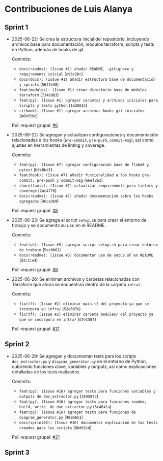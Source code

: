 
# Contribuciones de Luis Alanya

## Sprint 1

- 2025-06-22: Se crea la estructura inicial del repositorio, incluyendo archivos base para documentación, módulos terraform, scripts y tests en Python, además de hooks de git.

  Commits:
  - `docs(readme): (Issue #1) añadir README, .gitignore y requirements inicial` (`c96c28c`)
  - `docs(docs): (Issue #1) añadir estructura base de documentación y sprints` (`5647e38`)
  - `feat(modules): (Issue #1) crear directorio base de módulos terraform` (`7346d83`)
  - `feat(py): (Issue #1) agrager carpetas y archivos iniciales para scripts y tests python` (`1a20015`)
  - `ci(hook): (Issue #1) agregar archivos hooks git iniciales` (`a60d36c`)

  Pull request grupal: [#6](https://github.com/Jharvichu/PC4_Grupo8_Proyecto10/pull/6)

- 2025-06-22: Se agregan y actualizan configuraciones y documentación relacionadas a los hooks (`pre-commit`, `pre-push`, `commit-msg`), así como ajustes en herramientas de linting y coverage.

  Commits:
  -   `feat(py): (Issue #7) agregar configuración base de flake8 y pytest` (`b0c8bdf`)
  -   `feat(hook): (Issue #7) añadir funcionalidad a los hooks pre-commit, pre-push y commit-msg` (`e6ef2e1`)
  -   `chore(tools): (Issue #7) actualizar requirements para linters y coverage` (`2ac4776`)
  -   `docs(readme): (Issue #7) añadir documentación sobre los hooks agregados` (`46ca3b9`)

  Pull request grupal: [#8](https://github.com/Jharvichu/PC4_Grupo8_Proyecto10/pull/8)

- 2025-06-23: Se agrega el script `setup.sh` para crear el entorno de trabajo y se documenta su uso en el README.

  Commits:
  - `feat(sh): (Issue #5) agregar script setup.sh para crear entorno de trabajo` (`5ac0b61`)
  - `docs(readme): (Issue #5) documentar uso de setup.sh en README` (`d3c2ce4`)

  Pull request grupal: [#9](https://github.com/Jharvichu/PC4_Grupo8_Proyecto10/pull/9)

- 2025-06-26: Se eliminan archivos y carpetas relacionadas con Terraform que ahora se encuentran dentro de la carpeta `infra/`.

  Commits:
  - `fix(tf): (Issue #2) eliminar main.tf del proyecto ya que se incorpora en infra/` (`52e607e`)
  - `fix(tf): (Issue #2) eliminar carpeta modules/ del proyecto ya que se incorpora en infra/` (`d7e158f`)

  Pull request grupal: [#17](https://github.com/Jharvichu/PC4_Grupo8_Proyecto10/pull/17)

## Sprint 2

- 2025-06-29: Se agregan y documentan tests para los scripts `doc_extractor.py` y `diagram_generator.py` en el entorno de Python, cubriendo funciones clave, variables y outputs, así como explicaciones detalladas de los tests realizados.

  Commits:
  - `feat(py): (Issue #16) agregar tests para funciones variables y outputs de doc_extractor.py` (`369597c`)
  - `feat(py): (Issue #16) agregar tests para funciones readme, build, write  de doc_extractor.py` (`5c4641a`)
  - `feat(py): (Issue #16) agregar tests para funciones de diagram_generator.py` (`480b651`)
  - `docs(sprint02): (Issue #16) documentar explicación de los tests creados para los scripts` (`88d63cd`)

  Pull request grupal: [#21](https://github.com/Jharvichu/PC4_Grupo8_Proyecto10/pull/21)

## Sprint 3

